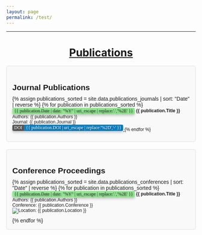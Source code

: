 ```yaml
---
layout: page
permalink: /test/
---
```

---
<h1 align="center"><u>Publications</u></h1>
<style>
  .publications-container {
    background-color: #f9f9f9;
    border: 1px solid #ddd;
    border-radius: 5px;
    padding: 15px;
    margin-bottom: 20px;
    font-family: Arial, sans-serif;
  }
  .publications-title {
    font-size: 1.5em;
    margin-bottom: 10px;
  }
  ul {
    list-style: none;
    padding: 0;
    margin: 0;
  }
  li {
    margin-bottom: 10px;
    font-size: 12px;
  }
  .badge-container {
    display: inline-block;
    font-family: "Times New Roman", Times, serif; /* Change font to Times New Roman */
    font-size: 12px;
    font-weight: normal;
    border-radius: 4px; /* Adjust border-radius as needed for roundness */
    overflow: hidden;
    box-shadow: 0 4px 6px rgba(0, 0, 0, 0.2); /* Shadow effect */
    text-shadow: 2px 2px 4px rgba(0, 0, 0, 0.5); /* Add shadow effect to the text */
}
.content {
    display: inline-block;
    padding: 1px 5px;
    margin-right: 0; /* Remove margin between elements */
}
.doi {
    background-color: #5C5C5C;
    color: #fff;
}
.badge {
    background-color: #0F81C1;
    color: #fff;
}
.yearbadge {
    font-family: "Times New Roman", Times, serif; /* Change font to Times New Roman */
    font-size: 12px;
    background-color: #93E893;
    color: #333333;
    display: inline-block;
    padding: 1px 5px;
    box-shadow: 0 4px 6px rgba(0, 0, 0, 0.2); /* Shadow effect */
    text-shadow: 2px 2px 4px rgba(0, 0, 0, 0.5); /* Add shadow effect to the text */
    border-radius: 4px; /* Adjust border-radius as needed for roundness */
}
</style>

<div class="publications-container">



  <h1 class="publications-title">Journal Publications</h1>

  <ul>
    {% assign publications_sorted = site.data.publications_journals | sort: "Date" | reverse %}
    {% for publication in publications_sorted %}
      <li>
         <span class="yearbadge">{{ publication.Date | date: "%Y" | uri_escape | replace:'.','%2E' }}</span> <strong>{{ publication.Title }}</strong><br>
        Authors: {{ publication.Authors }}<br>
        Journal: {{ publication.Journal }}<br>
        <a href="{{ publication.DOI }}" target="_blank" class="badge-link">
        <div class="badge-container"><span class="content doi">DOI</span><span class="content badge badge-primary">{{ publication.DOI | uri_escape | replace:'%2D','-' }}</span></div>
        </a>
        {% endfor %}
  </ul>
</div>


<div class="publications-container">
  <h1 class="publications-title">Conference Proceedings</h1>

  <ul>
    {% assign publications_sorted = site.data.publications_conferences | sort: "Date" | reverse %}
    {% for publication in publications_sorted %}
      <li>
        <span class="yearbadge">{{ publication.Date | date: "%Y" | uri_escape | replace:'.','%2E' }}</span> <strong>{{ publication.Title }}</strong><br>
        Authors: {{ publication.Authors }}<br>
        Conference: {{ publication.Conference }}<br>
        <img src="https://img.shields.io/badge/Location-{{ publication.Location }}-yellow" alt="Location: {{ publication.Location }}">
      </li>
    {% endfor %}
  </ul>
</div>